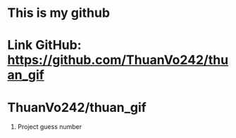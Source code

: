 # This is my github
# Link GitHub: https://github.com/ThuanVo242/thuan_gif
# ThuanVo242/thuan_gif

1) Project guess number
